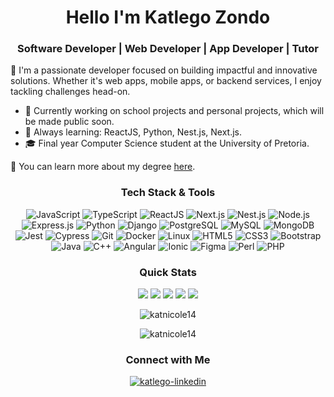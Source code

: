 <h1 align="center">Hello I'm Katlego Zondo</h1>
<h3 align="center">Software Developer | Web Developer | App Developer | Tutor</h3>

🚀 I'm a passionate developer focused on building impactful and innovative solutions. Whether it's web apps, mobile apps, or backend services, I enjoy tackling challenges head-on.

- 🔭 Currently working on school projects and personal projects, which will be made public soon.
- 🌱 Always learning: ReactJS, Python, Nest.js, Next.js.
- 🎓 Final year Computer Science student at the University of Pretoria.
  
📄 You can learn more about my degree [here](https://www.up.ac.za/yearbooks/2023/EBIT-faculty/UD-programmes/view/12134001#fin).

<div align="center">
<h3 align="center">Tech Stack & Tools</h3>

<p align="center">
  <img src="https://img.shields.io/badge/JavaScript-%23F7DF1E.svg?style=for-the-badge&logo=javascript&logoColor=black" alt="JavaScript"/>
  <img src="https://img.shields.io/badge/TypeScript-%23007ACC.svg?style=for-the-badge&logo=typescript&logoColor=white" alt="TypeScript"/>
  <img src="https://img.shields.io/badge/ReactJS-%2320232a.svg?style=for-the-badge&logo=react&logoColor=%2361DAFB" alt="ReactJS"/>
  <img src="https://img.shields.io/badge/Next.js-%23000000.svg?style=for-the-badge&logo=next.js&logoColor=white" alt="Next.js"/>
  <img src="https://img.shields.io/badge/Nest.js-E0234E.svg?style=for-the-badge&logo=nestjs&logoColor=white" alt="Nest.js"/>
  <img src="https://img.shields.io/badge/Node.js-339933.svg?style=for-the-badge&logo=nodedotjs&logoColor=white" alt="Node.js"/>
  <img src="https://img.shields.io/badge/Express.js-%23404d59.svg?style=for-the-badge&logo=express&logoColor=white" alt="Express.js"/>
  <img src="https://img.shields.io/badge/Python-%233776AB.svg?style=for-the-badge&logo=python&logoColor=white" alt="Python"/>
  <img src="https://img.shields.io/badge/Django-%23092E20.svg?style=for-the-badge&logo=django&logoColor=white" alt="Django"/>
  <img src="https://img.shields.io/badge/PostgreSQL-316192.svg?style=for-the-badge&logo=postgresql&logoColor=white" alt="PostgreSQL"/>
  <img src="https://img.shields.io/badge/MySQL-4479A1.svg?style=for-the-badge&logo=mysql&logoColor=white" alt="MySQL"/>
  <img src="https://img.shields.io/badge/MongoDB-4EA94B.svg?style=for-the-badge&logo=mongodb&logoColor=white" alt="MongoDB"/>
  <img src="https://img.shields.io/badge/Jest-C21325.svg?style=for-the-badge&logo=jest&logoColor=white" alt="Jest"/>
  <img src="https://img.shields.io/badge/Cypress-17202C.svg?style=for-the-badge&logo=cypress&logoColor=white" alt="Cypress"/>
  <img src="https://img.shields.io/badge/Git-%23F05033.svg?style=for-the-badge&logo=git&logoColor=white" alt="Git"/>
  <img src="https://img.shields.io/badge/Docker-%232496ED.svg?style=for-the-badge&logo=docker&logoColor=white" alt="Docker"/>
  <img src="https://img.shields.io/badge/Linux-FCC624.svg?style=for-the-badge&logo=linux&logoColor=black" alt="Linux"/>
  <img src="https://img.shields.io/badge/HTML5-%23E34F26.svg?style=for-the-badge&logo=html5&logoColor=white" alt="HTML5"/>
  <img src="https://img.shields.io/badge/CSS3-%231572B6.svg?style=for-the-badge&logo=css3&logoColor=white" alt="CSS3"/>
  <img src="https://img.shields.io/badge/Bootstrap-%23563D7C.svg?style=for-the-badge&logo=bootstrap&logoColor=white" alt="Bootstrap"/>
  <img src="https://img.shields.io/badge/Java-007396?style=for-the-badge&logo=java&logoColor=white" alt="Java"/>
  <img src="https://img.shields.io/badge/C%2B%2B-00599C?style=for-the-badge&logo=c%2B%2B&logoColor=white" alt="C++"/>
  <img src="https://img.shields.io/badge/Angular-DD0031?style=for-the-badge&logo=angular&logoColor=white" alt="Angular"/>
  <img src="https://img.shields.io/badge/Ionic-3880FF?style=for-the-badge&logo=ionic&logoColor=white" alt="Ionic"/>
  <img src="https://img.shields.io/badge/Figma-F24E1E?style=for-the-badge&logo=figma&logoColor=white" alt="Figma"/>
  <img src="https://img.shields.io/badge/Perl-39457E?style=for-the-badge&logo=perl&logoColor=white" alt="Perl"/>
  <img src="https://img.shields.io/badge/PHP-777BB4?style=for-the-badge&logo=php&logoColor=white" alt="PHP"/>
</p>
</div>

<div align="center">
<h3 align="center">Quick Stats</h3>

![](http://github-profile-summary-cards.vercel.app/api/cards/profile-details?username=katnicole14&theme=2077)
![](http://github-profile-summary-cards.vercel.app/api/cards/repos-per-language?username=katnicole14&theme=2077)
![](http://github-profile-summary-cards.vercel.app/api/cards/most-commit-language?username=katnicole14&theme=2077)
![](http://github-profile-summary-cards.vercel.app/api/cards/stats?username=katnicole14&theme=2077)
![](http://github-profile-summary-cards.vercel.app/api/cards/productive-time?username=katnicole14&theme=2077&utcOffset=8)

<p><img src="https://github-readme-streak-stats.herokuapp.com/?user=katnicole14&theme=radical&hide_border=false" alt="katnicole14" /></p>
<p><img src="https://github-readme-stats.vercel.app/api/top-langs/?username=katnicole14&theme=radical&hide_border=false&include_all_commits=true&count_private=true&layout=compact" alt="katnicole14" /></p>
</div>

<h3 align="center">Connect with Me</h3>
<p align="center">
  <a href="https://www.linkedin.com/in/katlego-zondo-63664327b/" target="blank">
    <img align="center" src="https://img.shields.io/badge/-LinkedIn-%230077B5?style=for-the-badge&logo=linkedin&logoColor=white" alt="katlego-linkedin"/>
  </a>
</p>



